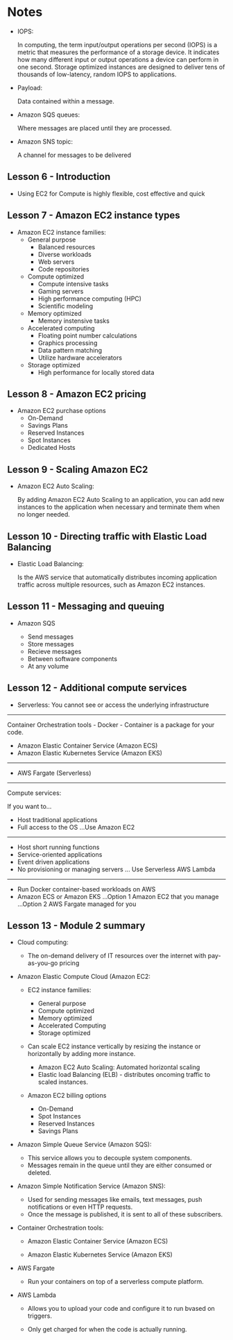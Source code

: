 # Notes

- IOPS:

  In computing, the term input/output operations per second (IOPS) is a metric that measures the performance of a storage device. It indicates how many different input or output operations a device can perform in one second. Storage optimized instances are designed to deliver tens of thousands of low-latency, random IOPS to applications.

- Payload:

  Data contained within a message.

- Amazon SQS queues:

  Where messages are placed until they are processed.

- Amazon SNS topic:

  A channel for messages to be delivered

## Lesson 6 - Introduction

- Using EC2 for Compute is highly flexible, cost effective and quick

## Lesson 7 - Amazon EC2 instance types

- Amazon EC2 instance families:
  - General purpose
    - Balanced resources
    - Diverse workloads
    - Web servers
    - Code repositories
  - Compute optimized
    - Compute intensive tasks
    - Gaming servers
    - High performance computing (HPC)
    - Scientific modeling
  - Memory optimized
    - Memory instensive tasks
  - Accelerated computing
    - Floating point number calculations
    - Graphics processing
    - Data pattern matching
    - Utilize hardware accelerators
  - Storage optimized
    - High performance for locally stored data

## Lesson 8 - Amazon EC2 pricing

- Amazon EC2 purchase options
  - On-Demand
  - Savings Plans
  - Reserved Instances
  - Spot Instances
  - Dedicated Hosts

## Lesson 9 - Scaling Amazon EC2

- Amazon EC2 Auto Scaling:

  By adding Amazon EC2 Auto Scaling to an application, you can add new instances to the application when necessary and terminate them when no longer needed.

## Lesson 10 - Directing traffic with Elastic Load Balancing

- Elastic Load Balancing:

  Is the AWS service that automatically distributes incoming application traffic across multiple resources, such as Amazon EC2 instances.

## Lesson 11 - Messaging and queuing

- Amazon SQS

  - Send messages
  - Store messages
  - Recieve messages
  - Between software components
  - At any volume

## Lesson 12 - Additional compute services

- Serverless: You cannot see or access the underlying infrastructure

---

Container Orchestration tools - Docker - Container is a package for your code.

- Amazon Elastic Container Service (Amazon ECS)
- Amazon Elastic Kubernetes Service (Amazon EKS)

---

- AWS Fargate (Serverless)

---

Compute services:

If you want to...

- Host traditional applications
- Full access to the OS
  ...Use Amazon EC2

---

- Host short running functions
- Service-oriented applications
- Event driven applications
- No provisioning or managing servers
  ... Use Serverless AWS Lambda

---

- Run Docker container-based workloads on AWS
- Amazon ECS or Amazon EKS
  ...Option 1 Amazon EC2 that you manage
  ...Option 2 AWS Fargate managed for you

## Lesson 13 - Module 2 summary

- Cloud computing:

  - The on-demand delivery of IT resources over the internet with pay-as-you-go pricing

- Amazon Elastic Compute Cloud (Amazon EC2:

  - EC2 instance families:

    - General purpose
    - Compute optimized
    - Memory optimized
    - Accelerated Computing
    - Storage optimized

  - Can scale EC2 instance vertically by resizing the instance or horizontally by adding more instance.

    - Amazon EC2 Auto Scaling: Automated horizontal scaling
    - Elastic load Balancing (ELB) - distributes oncoming traffic to scaled instances.

  - Amazon EC2 billing options

    - On-Demand
    - Spot Instances
    - Reserved Instances
    - Savings Plans

- Amazon Simple Queue Service (Amazon SQS):

  - This service allows you to decouple system components.
  - Messages remain in the queue until they are either consumed or deleted.

- Amazon Simple Notification Service (Amazon SNS):

  - Used for sending messages like emails, text messages, push notifications or even HTTP requests.
  - Once the message is published, it is sent to all of these subscribers.

- Container Orchestration tools:

  - Amazon Elastic Container Service (Amazon ECS)

  - Amazon Elastic Kubernetes Service (Amazon EKS)

- AWS Fargate

  - Run your containers on top of a serverless compute platform.

- AWS Lambda

  - Allows you to upload your code and configure it to run bvased on triggers.

  - Only get charged for when the code is actually running.
